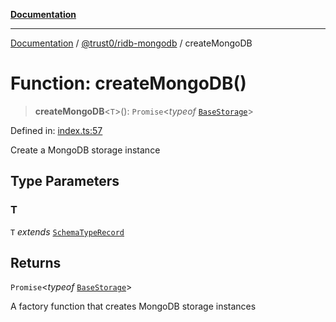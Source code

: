 [**Documentation**](../../../README.md)

***

[Documentation](../../../README.md) / [@trust0/ridb-mongodb](../README.md) / createMongoDB

# Function: createMongoDB()

> **createMongoDB**\<`T`\>(): `Promise`\<*typeof* [`BaseStorage`](https://github.com/trust0-project/RIDB/blob/main/docs/%40trust0/ridb-core/classes/BaseStorage.md)\>

Defined in: [index.ts:57](https://github.com/trust0-project/RIDB/blob/3f89e54887e400bf2f877a963882e90564d980a1/packages/ridb-mongodb/src/index.ts#L57)

Create a MongoDB storage instance

## Type Parameters

### T

`T` *extends* [`SchemaTypeRecord`](https://github.com/trust0-project/RIDB/blob/main/docs/%40trust0/ridb-core/type-aliases/SchemaTypeRecord.md)

## Returns

`Promise`\<*typeof* [`BaseStorage`](https://github.com/trust0-project/RIDB/blob/main/docs/%40trust0/ridb-core/classes/BaseStorage.md)\>

A factory function that creates MongoDB storage instances
